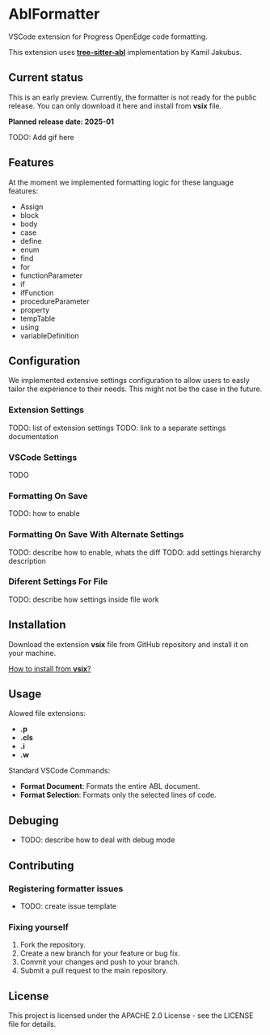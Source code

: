 # AblFormatter

VSCode extension for Progress OpenEdge code formatting.

This extension uses [**tree-sitter-abl**](https://github.com/usagi-coffee/tree-sitter-abl) implementation by Kamil Jakubus.

## Current status

This is an early preview. Currently, the formatter is not ready for the public release. You can only download it here and install from **vsix** file.

**Planned release date: 2025-01**

TODO: Add gif here

## Features

At the moment we implemented formatting logic for these language features:

- Assign
- block
- body
- case
- define
- enum
- find
- for
- functionParameter
- if
- ifFunction
- procedureParameter
- property
- tempTable
- using
- variableDefinition

## Configuration

We implemented extensive settings configuration to allow users to easly tailor the experience to their needs. This might not be the case in the future.

### Extension Settings 

TODO: list of extension settings
TODO: link to a separate settings documentation

### VSCode Settings

TODO

### Formatting On Save

TODO: how to enable

### Formatting On Save With Alternate Settings

TODO: describe how to enable, whats the diff
TODO: add settings hierarchy description

### Diferent Settings For File

TODO: describe how settings inside file work

## Installation

Download the extension **vsix** file from GitHub repository and install it on your machine.

[How to install from **vsix**?](https://code.visualstudio.com/docs/editor/extension-marketplace#_install-from-a-vsix)

## Usage

Alowed file extensions:

- **.p**
- **.cls**
- **.i**
- **.w**

Standard VSCode Commands:

- **Format Document**: Formats the entire ABL document.
- **Format Selection**: Formats only the selected lines of code.

## Debuging

- TODO: describe how to deal with debug mode

## Contributing

### Registering formatter issues

- TODO: create issue template

### Fixing yourself

1. Fork the repository.
2. Create a new branch for your feature or bug fix.
3. Commit your changes and push to your branch.
4. Submit a pull request to the main repository.

## License

This project is licensed under the APACHE 2.0 License - see the LICENSE file for details.
